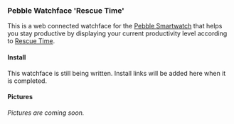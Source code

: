### Pebble Watchface 'Rescue Time'

This is a web connected watchface for the [Pebble Smartwatch][1] that helps you stay productive by displaying your current productivity level according to [Rescue Time][2].

#### Install

This watchface is still being written. Install links will be added here when it is completed.

#### Pictures

*Pictures are coming soon.*

[1]: http://getpebble.com
[2]: http://rescuetime.com
